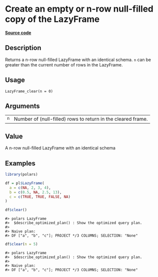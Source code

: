 

# Create an empty or n-row null-filled copy of the LazyFrame

[**Source code**](https://github.com/pola-rs/r-polars/tree/741f9cd2614b3302a4d033bcae447425e1b91191/R/lazyframe__lazy.R#L2078)

## Description

Returns a n-row null-filled LazyFrame with an identical schema.
<code>n</code> can be greater than the current number of rows in the
LazyFrame.

## Usage

<pre><code class='language-R'>LazyFrame_clear(n = 0)
</code></pre>

## Arguments

<table>
<tr>
<td style="white-space: nowrap; font-family: monospace; vertical-align: top">
<code id="LazyFrame_clear_:_n">n</code>
</td>
<td>
Number of (null-filled) rows to return in the cleared frame.
</td>
</tr>
</table>

## Value

A n-row null-filled LazyFrame with an identical schema

## Examples

``` r
library(polars)

df = pl$LazyFrame(
  a = c(NA, 2, 3, 4),
  b = c(0.5, NA, 2.5, 13),
  c = c(TRUE, TRUE, FALSE, NA)
)

df$clear()
```

    #> polars LazyFrame
    #>  $describe_optimized_plan() : Show the optimized query plan.
    #> 
    #> Naive plan:
    #> DF ["a", "b", "c"]; PROJECT */3 COLUMNS; SELECTION: "None"

``` r
df$clear(n = 5)
```

    #> polars LazyFrame
    #>  $describe_optimized_plan() : Show the optimized query plan.
    #> 
    #> Naive plan:
    #> DF ["a", "b", "c"]; PROJECT */3 COLUMNS; SELECTION: "None"
